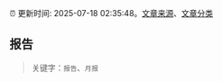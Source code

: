 :alarm_clock: 更新时间: 2025-07-18 02:35:48。[文章来源](/README.md)、[文章分类](/TAGS.md)

## 报告


> 关键字：`报告`、`月报`



